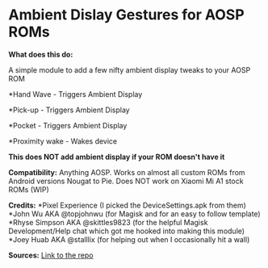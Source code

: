 # Ambient Dislay Gestures for AOSP ROMs





**What does this do:**

A simple module to add a few nifty ambient display tweaks to your AOSP ROM




*Hand Wave - Triggers Ambient Display


*Pick-up - Triggers Ambient Display


*Pocket - Triggers Ambient Display


*Proximity wake - Wakes device


**This does NOT add ambient display if your ROM doesn't have it**




**Compatibility:**
Anything AOSP. Works on almost all custom ROMs from Android versions Nougat to Pie. 
Does NOT work on Xiaomi Mi A1 stock ROMs (WIP)


**Credits:**
*Pixel Experience (I picked the DeviceSettings.apk from them)
*John Wu AKA @topjohnwu (for Magisk and for an easy to follow template)
*Rhyse Simpson AKA @skittles9823 (for the helpful Magisk Development/Help chat which got me hooked into making this module)
*Joey Huab AKA @stalllix (for helping out when I occasionally hit a wall)


**Sources:**
[Link to the repo](www.github.com/ronell1292k/ad_gestures)
